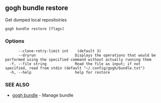 ## gogh bundle restore

Get dumped local repositoiries

```
gogh bundle restore [flags]
```

### Options

```
      --clone-retry-limit int    (default 3)
      --dryrun                  Displays the operations that would be performed using the specified command without actually running them
  -f, --file string             Read the file as input; if not specified, read from stdin (default "~/.config/gogh/bundle.txt")
  -h, --help                    help for restore
```

### SEE ALSO

* [gogh bundle](gogh_bundle.md)	 - Manage bundle

